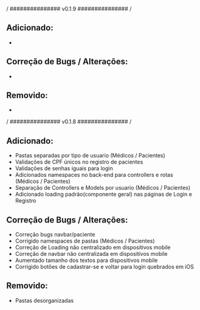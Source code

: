 / ############### v0.1.9 ############### /

## Adicionado:

- 

## Correção de Bugs / Alterações:

- 

## Removido:

- 

/ ############### v0.1.8 ############### /

## Adicionado:

- Pastas separadas por tipo de usuario (Médicos / Pacientes)
- Validações de CPF únicos no registro de pacientes
- Validações de senhas iguais para login
- Adicionados namespaces no back-end para controllers e rotas (Médicos / Pacientes)
- Separação de Controllers e Models por usuario (Médicos / Pacientes)
- Adicionado loading padrão(componente geral) nas páginas de Login e Registro

## Correção de Bugs / Alterações:

- Correção bugs navbar/paciente
- Corrigido namespaces de pastas (Médicos / Pacientes)
- Correção de Loading não centralizado em dispositivos mobile
- Correção de navbar não centralizada em dispositivos mobile
- Aumentado tamanho dos textos para dispositivos mobile
- Corrigido botões de cadastrar-se e voltar para login quebrados em iOS

## Removido:

- Pastas desorganizadas